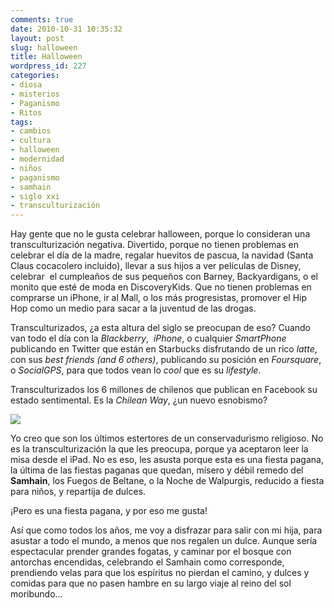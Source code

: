```yaml
---
comments: true
date: 2010-10-31 10:35:32
layout: post
slug: halloween
title: Halloween
wordpress_id: 227
categories:
- diosa
- misterios
- Paganismo
- Ritos
tags:
- cambios
- cultura
- halloween
- modernidad
- niños
- paganismo
- samhain
- siglo xxi
- transculturización
---
```


Hay gente que no le gusta celebrar halloween, porque lo consideran una transculturización negativa. Divertido, porque no tienen problemas en celebrar el día de la madre, regalar huevitos de pascua, la navidad (Santa Claus cocacolero incluido), llevar a sus hijos a ver películas de Disney, celebrar  el cumpleaños de sus pequeños con Barney, Backyardigans, o el monito que esté de moda en DiscoveryKids. Que no tienen problemas en comprarse un iPhone, ir al Mall, o los más progresistas, promover el Hip Hop como un medio para sacar a la juventud de las drogas.

Transculturizados, ¿a esta altura del siglo se preocupan de eso? Cuando van todo el día con la _Blackberry_,  _iPhone_, o cualquier _SmartPhone_ publicando en Twitter que están en Starbucks disfrutando de un rico _latte_, con sus _best friends (and 6 others)_, publicando su posición en _Foursquare_, o _SocialGPS_, para que todos vean lo _cool_ que es su _lifestyle_.

Transculturizados los 6 millones de chilenos que publican en Facebook su estado sentimental. Es la _Chilean Way_, ¿un nuevo esnobismo?

![](/images/2010/10/samhain-300x199.jpg)

Yo creo que son los últimos estertores de un conservadurismo religioso. No es la transculturización la que les preocupa, porque ya aceptaron leer la misa desde el iPad. No es eso, les asusta porque esta es una fiesta pagana, la última de las fiestas paganas que quedan, mísero y débil remedo del **Samhain**, los Fuegos de Beltane, o la Noche de Walpurgis, reducido a fiesta para niños, y repartija de dulces.

¡Pero es una fiesta pagana, y por eso me gusta!

Así que como todos los años, me voy a disfrazar para salir con mi hija, para asustar a todo el mundo, a menos que nos regalen un dulce. Aunque sería espectacular prender grandes fogatas, y caminar por el bosque con antorchas encendidas, celebrando el Samhain como corresponde, prendiendo velas para que los espíritus no pierdan el camino, y dulces y comidas para que no pasen hambre en su largo viaje al reino del sol moribundo...
